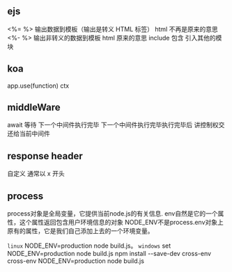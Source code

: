 ## ejs
<%= %> 输出数据到模板（输出是转义 HTML 标签） html 不再是原来的意思
<%- %> 输出非转义的数据到模板 html 原来的意思
include 包含 引入其他的模块

## koa 
app.use(function)
ctx
## middleWare
await 等待 下一个中间件执行完毕
下一个中间件执行完毕执行完毕后 
讲控制权交还给当前中间件

## response header
自定义 通常以 x 开头

## process
process对象是全局变量，它提供当前node.js的有关信息.
env自然是它的一个属性，这个属性返回包含用户环境信息的对象
NODE_ENV不是process.env对象上原有的属性，它是我们自己添加上去的一个环境变量。

`linux` NODE_ENV=production node build.js。
`windows` set NODE_ENV=production node build.js
npm install --save-dev cross-env
cross-env NODE_ENV=production node build.js